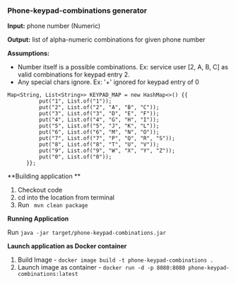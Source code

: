 ### Phone-keypad-combinations generator

**Input:** phone number (Numeric)

**Output:** list of alpha-numeric combinations for given phone number

**Assumptions:**
  - Number itself is a possible combinations. Ex: service user [2, A, B, C] as valid combinations for keypad entry 2.
  - Any special chars ignore. Ex: '+' ignored for keypad entry of 0
  
  ``` 
Map<String, List<String>> KEYPAD_MAP = new HashMap<>() {{
            put("1", List.of("1"));
            put("2", List.of("2", "A", "B", "C"));
            put("3", List.of("3", "D", "E", "F"));
            put("4", List.of("4", "G", "H", "I"));
            put("5", List.of("5", "J", "K", "L"));
            put("6", List.of("6", "M", "N", "O"));
            put("7", List.of("7", "P", "Q", "R", "S"));
            put("8", List.of("8", "T", "U", "V"));
            put("9", List.of("9", "W", "X", "Y", "Z"));
            put("0", List.of("0"));
        }};
```

**Building application **

1. Checkout code 
2. cd into the location from terminal
3. Run
 ` mvn clean package`
 
 **Running Application**
 
 Run `java -jar target/phone-keypad-combinations.jar`
 
 **Launch application as Docker container**
 1. Build Image - `docker image build -t phone-keypad-combinations .`
 2. Launch image as container - `docker run -d -p 8080:8080 phone-keypad-combinations:latest`